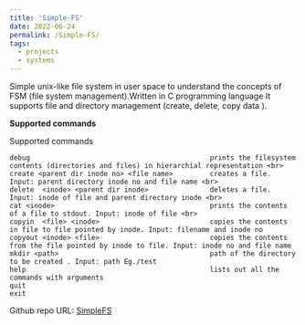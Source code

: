 ```yaml
---
title: 'Simple-FS'
date: 2022-06-24
permalink: /Simple-FS/
tags:
  - projects
  - systems
---
```


Simple unix-like file system in user space to understand the concepts of FSM (file system management).Written in C programming language
It supports file and directory management (create, delete, copy data ).

**Supported commands**

Supported commands<br>
```
debug                                            prints the filesystem contents (directories and files) in hierarchial representation <br>
create <parent dir inode no> <file name>         creates a file. Input: parent directory inode no and file name <br>
delete  <inode> <parent dir inode>               deletes a file. Input: inode of file and parent directory inode <br>
cat <inode>                                      prints the contents of a file to stdout. Input: inode of file <br>
copyin  <file> <inode>                           copies the contents in file to file pointed by inode. Input: filename and inode no
copyout <inode> <file>                           copies the contents from the file pointed by inode to file. Input: inode no and file name
mkdir <path>                                     path of the directory to be created . Input: path Eg./test
help                                             lists out all the commands with arguments
quit
exit
```

Github repo URL: [SimpleFS](https://github.com/Nanirudh/Simple-FS)

